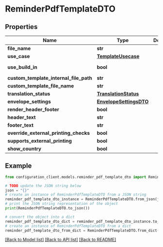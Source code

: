 # ReminderPdfTemplateDTO


## Properties

Name | Type | Description | Notes
------------ | ------------- | ------------- | -------------
**file_name** | **str** |  | [optional] 
**use_case** | [**TemplateUsecase**](TemplateUsecase.md) |  | [optional] 
**use_build_in** | **bool** |  | [optional] [readonly] 
**custom_template_internal_file_path** | **str** |  | [optional] 
**custom_template_file_name** | **str** |  | [optional] 
**translation_status** | [**TranslationStatus**](TranslationStatus.md) |  | [optional] 
**envelope_settings** | [**EnvelopeSettingsDTO**](EnvelopeSettingsDTO.md) |  | [optional] 
**render_header_footer** | **bool** |  | [optional] 
**header_text** | **str** |  | [optional] 
**footer_text** | **str** |  | [optional] 
**override_external_printing_checks** | **bool** |  | [optional] 
**supports_external_printing** | **bool** |  | [optional] 
**show_country** | **bool** |  | [optional] 

## Example

```python
from configuration_client.models.reminder_pdf_template_dto import ReminderPdfTemplateDTO

# TODO update the JSON string below
json = "{}"
# create an instance of ReminderPdfTemplateDTO from a JSON string
reminder_pdf_template_dto_instance = ReminderPdfTemplateDTO.from_json(json)
# print the JSON string representation of the object
print(ReminderPdfTemplateDTO.to_json())

# convert the object into a dict
reminder_pdf_template_dto_dict = reminder_pdf_template_dto_instance.to_dict()
# create an instance of ReminderPdfTemplateDTO from a dict
reminder_pdf_template_dto_from_dict = ReminderPdfTemplateDTO.from_dict(reminder_pdf_template_dto_dict)
```
[[Back to Model list]](../README.md#documentation-for-models) [[Back to API list]](../README.md#documentation-for-api-endpoints) [[Back to README]](../README.md)


